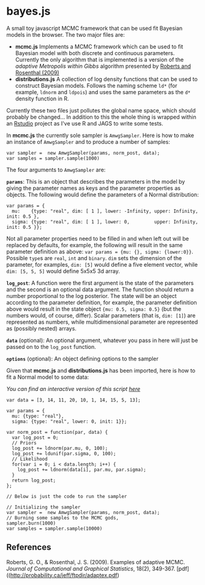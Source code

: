# bayes.js

A small toy javascript MCMC framework that can be used fit Bayesian models in the browser. The two major files are:

* __mcmc.js__ Implements a MCMC framework which can be used to fit Bayesian model with both discrete and continuous parameters. Currently the only algorithm that is implemented is a version of the *adaptive Metropolis within Gibbs* algorithm presented by [Roberts and Rosenthal (2009) ](http://probability.ca/jeff/ftpdir/adaptex.pdf)
* __distributions.js__ A collection of log density functions that can be used to construct Bayesian models. Follows the naming scheme `ld*` (for example, `ldnorm` and `ldpois`) and uses the same parameters as the `d*` density function in R.

Currently these two files just pollutes the global name space, which should probably be changed... In addition to this the whole thing is wrapped within an [Rstudio](https://www.rstudio.com/) project as I've use R and JAGS to write some tests.

In __mcmc.js__ the currently sole sampler is `AmwgSampler`. Here is how to make an instance of `AmwgSampler` and to produce a number of samples:
```
var sampler =  new AmwgSampler(params, norm_post, data);
var samples = sampler.sample(1000)
```

The four arguments to `AmwgSampler` are:

**`params`**: This is an object that describes the parameters in the model by giving the parameter names as keys and the parameter properties as objects. The following would define the parameters of a Normal distribution:

```
var params = {
  mu:    {type: "real", dim: [ 1 ], lower: -Infinity, upper: Infinity, init: 0.5 }, 
  sigma: {type: "real", dim: [ 1 ], lower: 0,         upper: Infinity, init: 0.5 }};
```

Not all parameter properties need to be filled in and when left out will be replaced by defaults, for example, the following will result in the same parameter definition as above: `var params = {mu: {}, sigma: {lower:0}}`. Possible `type`s are `real`, `int` and `binary`. `dim` sets the dimension of the parameter, for examples, `dim: [5]` would define a five element vector, while `dim: [5, 5, 5]` would define 5x5x5 3d array. 

**`log_post`**: A function were the first argument is the state of the parameters and the second is an optional data argument. The function should return a number proportional to the log posterior. The state will be an object according to the parameter definition, for example, the parameter definition above would result in the state object `{mu: 0.5, sigma: 0.5}` (but the numbers would, of course, differ). Scalar parameters (that is, `dim: [1]`) are represented as numbers, while multidimensional parameter are represented as (possibly nested) arrays. 

**`data`** (optional): An optional argument, whatever you pass in here will just be passed on to the `log_post` function.

**`options`** (optional): An object defining options to the sampler

Given that **mcmc.js** and **distributions.js** has been imported, here is how to fit a Normal model to some data:

*You can find an interactive version of this script [here](http://codepen.io/rasmusab/pen/LpaKep?editors=001)*

```
var data = [3, 14, 11, 20, 10, 1, 14, 15, 5, 13];

var params = {
  mu: {type: "real"},
  sigma: {type: "real", lower: 0, init: 1}};

var norm_post = function(par, data) {
  var log_post = 0;
  // Priors
  log_post += ldnorm(par.mu, 0, 100);
  log_post += ldunif(par.sigma, 0, 100);
  // Likelihood
  for(var i = 0; i < data.length; i++) {
    log_post += ldnorm(data[i], par.mu, par.sigma);
  }
  return log_post;
};

// Below is just the code to run the sampler

// Initializing the sampler
var sampler =  new AmwgSampler(params, norm_post, data);
// Burning some samples to the MCMC gods, 
sampler.burn(1000)
var samples = sampler.sample(10000)
```


References
--------------------

Roberts, G. O., & Rosenthal, J. S. (2009). Examples of adaptive MCMC. *Journal of Computational and Graphical Statistics*, 18(2), 349-367. [pdf]((http://probability.ca/jeff/ftpdir/adaptex.pdf)
